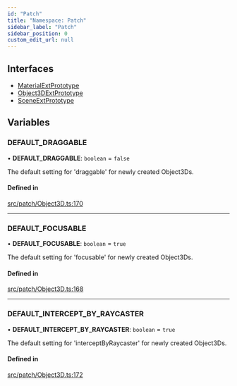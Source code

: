 ```yaml
---
id: "Patch"
title: "Namespace: Patch"
sidebar_label: "Patch"
sidebar_position: 0
custom_edit_url: null
---
```


## Interfaces

- [MaterialExtPrototype](../interfaces/Patch.MaterialExtPrototype.md)
- [Object3DExtPrototype](../interfaces/Patch.Object3DExtPrototype.md)
- [SceneExtPrototype](../interfaces/Patch.SceneExtPrototype.md)

## Variables

### DEFAULT\_DRAGGABLE

• **DEFAULT\_DRAGGABLE**: `boolean` = `false`

The default setting for 'draggable' for newly created Object3Ds.

#### Defined in

[src/patch/Object3D.ts:170](https://github.com/agargaro/three.ez/blob/a06fa88/src/patch/Object3D.ts#L170)

___

### DEFAULT\_FOCUSABLE

• **DEFAULT\_FOCUSABLE**: `boolean` = `true`

The default setting for 'focusable' for newly created Object3Ds.

#### Defined in

[src/patch/Object3D.ts:168](https://github.com/agargaro/three.ez/blob/a06fa88/src/patch/Object3D.ts#L168)

___

### DEFAULT\_INTERCEPT\_BY\_RAYCASTER

• **DEFAULT\_INTERCEPT\_BY\_RAYCASTER**: `boolean` = `true`

The default setting for 'interceptByRaycaster' for newly created Object3Ds.

#### Defined in

[src/patch/Object3D.ts:172](https://github.com/agargaro/three.ez/blob/a06fa88/src/patch/Object3D.ts#L172)
